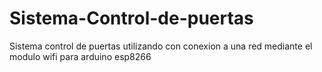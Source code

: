 # Sistema-Control-de-puertas
Sistema control de puertas utilizando con conexion a una red mediante el modulo wifi para arduino esp8266
